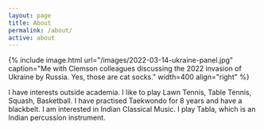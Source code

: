 ```yaml
---
layout: page
title: About
permalink: /about/
active: about
---
```


{% include image.html url="/images/2022-03-14-ukraine-panel.jpg" caption="Me with Clemson colleagues discussing the 2022 invasion of Ukraine by Russia. Yes, those are cat socks." width=400 align="right" %}

I have interests outside academia. I like to play Lawn Tennis, Table Tennis, Squash, Basketball. I have practised Taekwondo for 8 years and have a blackbelt. I am interested in Indian Classical Music. I play Tabla, which is an Indian percussion instrument. 